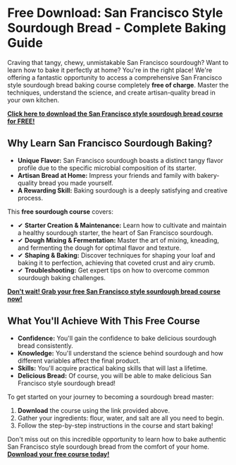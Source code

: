 # Free Download: San Francisco Style Sourdough Bread - Complete Baking Guide

Craving that tangy, chewy, unmistakable San Francisco sourdough? Want to learn how to bake it perfectly at home? You're in the right place! We're offering a fantastic opportunity to access a comprehensive San Francisco style sourdough bread baking course completely **free of charge**. Master the techniques, understand the science, and create artisan-quality bread in your own kitchen.

[**Click here to download the San Francisco style sourdough bread course for FREE!**](https://udemywork.com/san-francisco-style-sourdough-bread)

## Why Learn San Francisco Sourdough Baking?

*   **Unique Flavor:** San Francisco sourdough boasts a distinct tangy flavor profile due to the specific microbial composition of its starter.
*   **Artisan Bread at Home:** Impress your friends and family with bakery-quality bread you made yourself.
*   **A Rewarding Skill:** Baking sourdough is a deeply satisfying and creative process.

This **free sourdough course** covers:

*   ✔ **Starter Creation & Maintenance:** Learn how to cultivate and maintain a healthy sourdough starter, the heart of San Francisco sourdough.
*   ✔ **Dough Mixing & Fermentation:** Master the art of mixing, kneading, and fermenting the dough for optimal flavor and texture.
*   ✔ **Shaping & Baking:** Discover techniques for shaping your loaf and baking it to perfection, achieving that coveted crust and airy crumb.
*   ✔ **Troubleshooting:** Get expert tips on how to overcome common sourdough baking challenges.

[**Don't wait! Grab your free San Francisco style sourdough bread course now!**](https://udemywork.com/san-francisco-style-sourdough-bread)

## What You'll Achieve With This Free Course

*   **Confidence:** You'll gain the confidence to bake delicious sourdough bread consistently.
*   **Knowledge:** You'll understand the science behind sourdough and how different variables affect the final product.
*   **Skills:** You'll acquire practical baking skills that will last a lifetime.
*   **Delicious Bread:** Of course, you will be able to make delicious San Francisco style sourdough bread!

To get started on your journey to becoming a sourdough bread master:

1.  **Download** the course using the link provided above.
2.  Gather your ingredients: flour, water, and salt are all you need to begin.
3.  Follow the step-by-step instructions in the course and start baking!

Don't miss out on this incredible opportunity to learn how to bake authentic San Francisco style sourdough bread from the comfort of your home. **[Download your free course today!](https://udemywork.com/san-francisco-style-sourdough-bread)**
